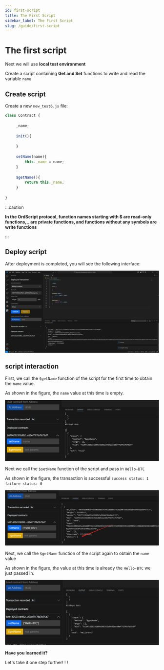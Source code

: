 ```yaml
---
id: first-script
title: The First Script
sidebar_label: The First Script
slug: /guide/first-script
--- 
```



# The first script

Next we will use **local test environment**

Create a script containing **Get and Set** functions to write and read the variable `name`


## Create script

Create a new `new_test6.js` file:

```javascript
class Contract {

     _name;

     init(){
        
     }
    
     setName(name){
         this._name = name;
     }
    
     $getName(){
         return this._name;
     }
    
}
```

:::caution

**In the OrdScript protocol, function names starting with $ are read-only functions, _ are private functions, and functions without any symbols are write functions**

:::


## Deploy script

After deployment is completed, you will see the following interface:

![](./img/1705109980623.jpg)

## script interaction

First, we call the `$getName` function of the script for the first time to obtain the `name` value.

As shown in the figure, the `name` value at this time is empty.

![](./img/1705110597970.jpg)

Next we call the `$setName` function of the script and pass in `Hello-BTC`

As shown in the figure, the transaction is successful `success status: 1` `failure status: 0`

![](./img/1705110981648.jpg)

Next, we call the `$getName` function of the script again to obtain the `name` value

As shown in the figure, the value at this time is already the `Hello-BTC` we just passed in.

![](./img/1705111119124.jpg)

**Have you learned it?**

Let's take it one step further! ! !